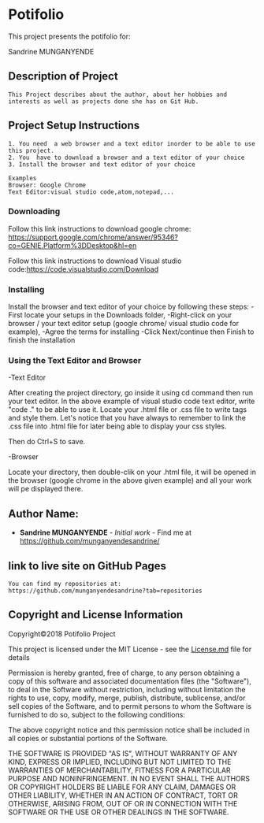 
# Potifolio

This project presents the potifolio for:

Sandrine MUNGANYENDE

## Description of Project

```
This Project describes about the author, about her hobbies and interests as well as projects done she has on Git Hub.
```

## Project Setup Instructions

```
1. You need  a web browser and a text editor inorder to be able to use this project.
2. You  have to download a browser and a text editor of your choice
3. Install the browser and text editor of your choice
```

```
Examples
Browser: Google Chrome
Text Editor:visual studio code,atom,notepad,... 
```

### Downloading

Follow this link instructions to download google chrome: https://support.google.com/chrome/answer/95346?co=GENIE.Platform%3DDesktop&hl=en

Follow this link instructions to download Visual studio code:https://code.visualstudio.com/Download

### Installing

Install the browser and text editor of your choice by following these steps:
   -First locate your setups in the Downloads folder,
   -Right-click on your browser / your text editor setup (google chrome/ visual studio code for example),
   -Agree the terms for installing
   -Click Next/continue then Finish to finish the installation

### Using the Text Editor and Browser

-Text Editor

After creating the project directory, go inside it using cd command then run your text editor. In the above example of visual studio code text editor, write "code ." to be able to use it.
Locate your .html file or .css file to write tags and style them. 
Let's notice that you have always to remember to link the .css file into .html file for later being able to display your css styles.

Then do Ctrl+S to save.

-Browser

Locate your directory, then double-clik on your .html file, it will be opened in the browser (google chrome in the above given example) and all your work will pe displayed there.


## Author Name:

* **Sandrine MUNGANYENDE** - *Initial work* - Find me at https://github.com/munganyendesandrine/

## link to live site on GitHub Pages
```
You can find my repositories at: https://github.com/munganyendesandrine?tab=repositories
```

## Copyright and License Information
Copyright©2018 Potifolio Project

This project is licensed under the MIT License - see the [License.md](LICENSE.md) file for details

Permission is hereby granted, free of charge, to any person obtaining a copy of this software and associated documentation files (the "Software"), to deal in the Software without restriction, including without limitation the rights to use, copy, modify, merge, publish, distribute, sublicense, and/or sell copies of the Software, and to permit persons to whom the Software is furnished to do so, subject to the following conditions:

The above copyright notice and this permission notice shall be included in all copies or substantial portions of the Software.

THE SOFTWARE IS PROVIDED "AS IS", WITHOUT WARRANTY OF ANY KIND, EXPRESS OR IMPLIED, INCLUDING BUT NOT LIMITED TO THE WARRANTIES OF MERCHANTABILITY, FITNESS FOR A PARTICULAR PURPOSE AND NONINFRINGEMENT. IN NO EVENT SHALL THE AUTHORS OR COPYRIGHT HOLDERS BE LIABLE FOR ANY CLAIM, DAMAGES OR OTHER LIABILITY, WHETHER IN AN ACTION OF CONTRACT, TORT OR OTHERWISE, ARISING FROM, OUT OF OR IN CONNECTION WITH THE SOFTWARE OR THE USE OR OTHER DEALINGS IN THE SOFTWARE.